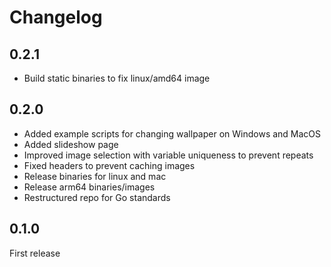 # Changelog

## 0.2.1
- Build static binaries to fix linux/amd64 image

## 0.2.0
- Added example scripts for changing wallpaper on Windows and MacOS
- Added slideshow page
- Improved image selection with variable uniqueness to prevent repeats
- Fixed headers to prevent caching images
- Release binaries for linux and mac
- Release arm64 binaries/images
- Restructured repo for Go standards

## 0.1.0
First release
